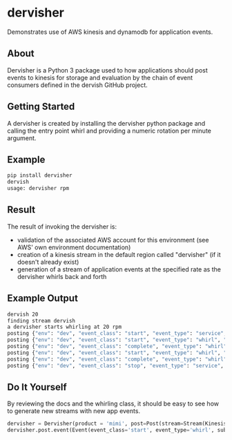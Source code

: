 # dervisher

Demonstrates use of AWS kinesis and dynamodb for application events.

## About

Dervisher is a Python 3 package used to how applications should post events to kinesis for storage and evaluation by
the chain of event consumers defined in the dervish GitHub project.

## Getting Started

A dervisher is created by installing the dervisher python package and calling the entry point whirl and providing a
numeric rotation per minute argument.

## Example

```bash
pip install dervisher
dervish
usage: dervisher rpm
```

## Result

The result of invoking the dervisher is:
- validation of the associated AWS account for this environment (see AWS' own environment documentation)
- creation of a kinesis stream in the default region called "dervisher" (if it doesn't already exist)
- generation of a stream of application events at the specified rate as the dervisher whirls back and forth

## Example Output
```bash
dervish 20
finding stream dervish
a dervisher starts whirling at 20 rpm
posting {"env": "dev", "event_class": "start", "event_type": "service", "pretty": false, "product": "mimi", "subtype": "whirl"}
posting {"env": "dev", "event_class": "start", "event_type": "whirl", "pretty": false, "product": "mimi", "subtype": "back"}
posting {"env": "dev", "event_class": "complete", "event_type": "whirl", "pretty": false, "product": "mimi", "subtype": "back"}
posting {"env": "dev", "event_class": "start", "event_type": "whirl", "pretty": false, "product": "mimi", "subtype": "forth"}
posting {"env": "dev", "event_class": "complete", "event_type": "whirl", "pretty": false, "product": "mimi", "subtype": "forth"}
posting {"env": "dev", "event_class": "stop", "event_type": "service", "pretty": false, "product": "mimi", "subtype": "whirl"}
```

## Do It Yourself

By reviewing the docs and the whirling class, it should be easy to see how to generate new streams with new app events.

```python
dervisher = Dervisher(product = 'mimi', post=Post(stream=Stream(KinesisConnection())))
dervisher.post.event(Event(event_class='start', event_type='whirl', subtype='forth', env='dev', product=self.product))
```
